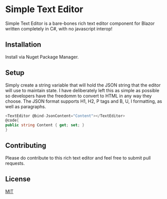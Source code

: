 # Simple Text Editor

Simple Text Editor is a bare-bones rich text editor component for Blazor written completely in C#, with no javascript interop!

## Installation

Install via Nuget Package Manager.

## Setup

Simply create a string variable that will hold the JSON string that the editor will use to maintain state. I have deliberately left this as simple as possible so developers have the freedomm to convert to HTML in any way they choose. The JSON format supports H1, H2, P tags and B, U, I formatting, as well as paragraphs.

```cs
<TextEditor @bind-JsonContent="Content"></TextEditor>
@code{
public string Content { get; set; }
}
```

## Contributing

Please do contribute to this rich text editor and feel free to submit pull requests.

## License

[MIT](https://choosealicense.com/licenses/mit/)
